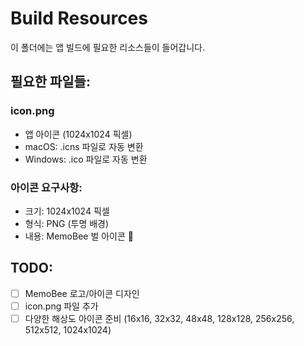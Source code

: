 # Build Resources

이 폴더에는 앱 빌드에 필요한 리소스들이 들어갑니다.

## 필요한 파일들:

### icon.png
- 앱 아이콘 (1024x1024 픽셀)
- macOS: .icns 파일로 자동 변환
- Windows: .ico 파일로 자동 변환

### 아이콘 요구사항:
- 크기: 1024x1024 픽셀
- 형식: PNG (투명 배경)
- 내용: MemoBee 벌 아이콘 🐝

## TODO:
- [ ] MemoBee 로고/아이콘 디자인
- [ ] icon.png 파일 추가
- [ ] 다양한 해상도 아이콘 준비 (16x16, 32x32, 48x48, 128x128, 256x256, 512x512, 1024x1024)
